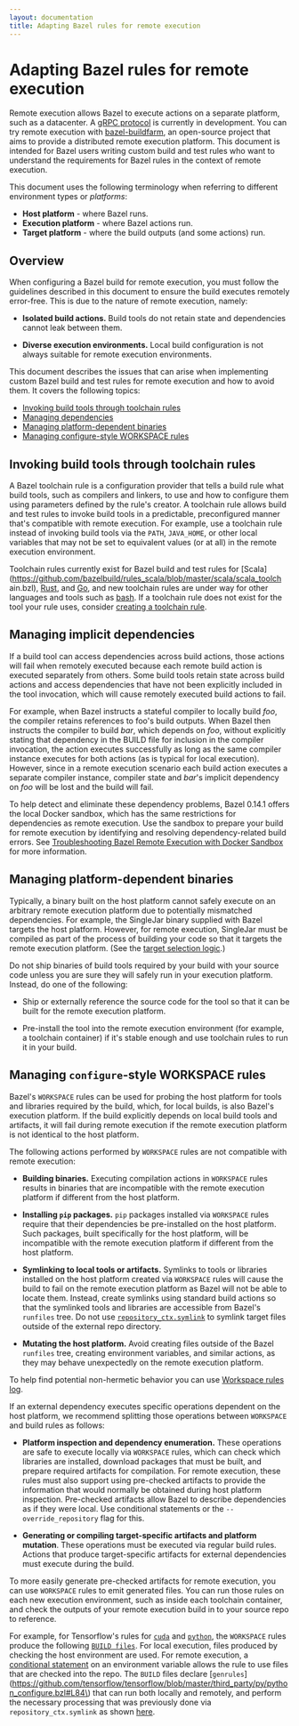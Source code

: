 ```yaml
---
layout: documentation
title: Adapting Bazel rules for remote execution
---
```


# Adapting Bazel rules for remote execution

Remote execution allows Bazel to execute actions on a separate platform, such as
a datacenter. A [gRPC protocol](https://github.com/bazelbuild/remote-apis/blob/master/build/bazel/remote/execution/v2/remote_execution.proto)
is currently in development. You can try remote execution with [bazel-buildfarm](https://github.com/bazelbuild/bazel-buildfarm),
an open-source project that aims to provide a distributed remote execution
platform. This document is intended for Bazel users writing custom build and
test rules who want to understand the requirements for Bazel rules in
the context of remote execution.

This document uses the following terminology when referring to different
environment types or *platforms*:

*   **Host platform** - where Bazel runs.
*   **Execution platform** - where Bazel actions run.
*   **Target platform** - where the build outputs (and some actions) run.

## Overview

When configuring a Bazel build for remote execution, you must follow the
guidelines described in this document to ensure the build executes remotely
error-free. This is due to the nature of remote execution, namely:

*   **Isolated build actions.** Build tools do not retain state and dependencies
    cannot leak between them.

*   **Diverse execution environments.** Local build configuration is not always
    suitable for remote execution environments.

This document describes the issues that can arise when implementing custom Bazel
build and test rules for remote execution and how to avoid them. It covers the
following topics:

*  [Invoking build tools through toolchain rules](#invoking-build-tools-through-toolchain-rules)
*  [Managing dependencies](#managing-dependencies)
*  [Managing platform-dependent binaries](#managing-platform-dependent-binaries)
*  [Managing configure-style WORKSPACE rules](#managing-configure-style-workspace-rules)

## Invoking build tools through toolchain rules

A Bazel toolchain rule is a configuration provider that tells a build rule what
build tools, such as compilers and linkers, to use and how to configure them
using parameters defined by the rule's creator. A toolchain rule allows build
and test rules to invoke build tools in a predictable, preconfigured manner
that's compatible with remote execution. For example, use a toolchain rule
instead of invoking build tools via the `PATH`, `JAVA_HOME`, or other local
variables that may not be set to equivalent values (or at all) in the remote
execution environment.

Toolchain rules currently exist for Bazel build and test rules for
[Scala](https://github.com/bazelbuild/rules_scala/blob/master/scala/scala_toolch
ain.bzl),
[Rust](https://github.com/bazelbuild/rules_rust/blob/master/rust/toolchain.bzl),
and [Go](https://github.com/bazelbuild/rules_go/blob/master/go/toolchains.rst),
and new toolchain rules are under way for other languages and tools such as
[bash](https://docs.google.com/document/d/e/2PACX-1vRCSB_n3vctL6bKiPkIa_RN_ybzoAccSe0ic8mxdFNZGNBJ3QGhcKjsL7YKf-ngVyjRZwCmhi_5KhcX/pub).
If a toolchain rule does not exist for the tool your rule uses, consider
[creating a toolchain rule](/toolchains.html#creating-a-toolchain-rule).

## Managing implicit dependencies

If a build tool can access dependencies across build actions, those actions will
fail when remotely executed because each remote build action is executed
separately from others. Some build tools retain state across build actions and
access dependencies that have not been explicitly included in the tool
invocation, which will cause remotely executed build actions to fail.

For example, when Bazel instructs a stateful compiler to locally build _foo_,
the compiler retains references to foo's build outputs. When Bazel then
instructs the compiler to build _bar_, which depends on _foo_, without
explicitly stating that dependency in the BUILD file for inclusion in the
compiler invocation, the action executes successfully as long as the same
compiler instance executes for both actions (as is typical for local execution).
However, since in a remote execution scenario each build action executes a
separate compiler instance, compiler state and _bar_'s implicit dependency on
_foo_ will be lost and the build will fail.

To help detect and eliminate these dependency problems, Bazel 0.14.1 offers the
local Docker sandbox, which has the same restrictions for dependencies as remote
execution. Use the sandbox to prepare your build for remote execution by
identifying and resolving dependency-related build errors. See [Troubleshooting Bazel Remote Execution with Docker Sandbox](/remote-execution-sandbox.html)
for more information.

## Managing platform-dependent binaries

Typically, a binary built on the host platform cannot safely execute on an
arbitrary remote execution platform due to potentially mismatched dependencies.
For example, the SingleJar binary supplied with Bazel targets the host platform.
However, for remote execution, SingleJar must be compiled as part of the process
of building your code so that it targets the remote execution platform. (See the
[target selection logic](https://github.com/bazelbuild/bazel/blob/130aeadfd660336572c3da397f1f107f0c89aa8d/tools/jdk/BUILD#L115).)

Do not ship binaries of build tools required by your build with your source code
unless you are sure they will safely run in your execution platform. Instead, do
one of the following:

*   Ship or externally reference the source code for the tool so that it can be
    built for the remote execution platform.

*   Pre-install the tool into the remote execution environment (for example, a
    toolchain container) if it's stable enough and use toolchain rules to run it
    in your build.

## Managing `configure`-style WORKSPACE rules

Bazel's `WORKSPACE` rules can be used for probing the host platform for tools
and libraries required by the build, which, for local builds, is also Bazel's
execution platform. If the build explicitly depends on local build tools and
artifacts, it will fail during remote execution if the remote execution platform
is not identical to the host platform.

The following actions performed by `WORKSPACE` rules are not compatible with
remote execution:

*   **Building binaries.** Executing compilation actions in `WORKSPACE` rules
    results in binaries that are incompatible with the remote execution platform
    if different from the host platform.

*   **Installing `pip` packages.** `pip` packages  installed via `WORKSPACE`
    rules require that their dependencies be pre-installed on the host platform.
    Such packages, built specifically for the host platform, will be
    incompatible with the remote execution platform if different from the host
    platform.

*   **Symlinking to local tools or artifacts.** Symlinks to tools or libraries
    installed on the host platform created via `WORKSPACE` rules will cause the
    build to fail on the remote execution platform as Bazel will not be able to
    locate them. Instead, create symlinks using standard build actions so that
    the symlinked tools and libraries are accessible from Bazel's `runfiles`
    tree. Do not use [`repository_ctx.symlink`](skylark/lib/repository_ctx.html#symlink)
    to symlink target files outside of the external repo directory.

*   **Mutating the host platform.** Avoid creating files outside of the Bazel
    `runfiles` tree, creating environment variables, and similar actions, as
     they may behave unexpectedly on the remote execution platform.

To help find potential non-hermetic behavior you can use [Workspace rules log](/workspace-log.md).

If an external dependency executes specific operations dependent on the host
platform, we recommend splitting those operations between `WORKSPACE` and build
rules as follows:

*   **Platform inspection and dependency enumeration.** These operations are
    safe to execute locally via `WORKSPACE` rules, which can check which
    libraries are installed, download packages that must be built, and prepare
    required artifacts for compilation. For remote execution, these rules must
    also support using pre-checked artifacts to provide the information that
    would normally be obtained during host platform inspection. Pre-checked
    artifacts allow Bazel to describe dependencies as if they were local. Use
    conditional statements or the `--override_repository` flag for this.

*   **Generating or compiling target-specific artifacts and platform mutation**.
    These operations must be executed via regular build rules. Actions that
    produce target-specific artifacts for external dependencies must execute
    during the build.

To more easily generate pre-checked artifacts for remote execution, you can use
`WORKSPACE` rules to emit generated files. You can run those rules on each new
execution environment, such as inside each toolchain container, and check the
outputs of your remote execution build in to your source repo to reference.

For example, for Tensorflow's rules for [`cuda`](https://github.com/tensorflow/tensorflow/blob/master/third_party/gpus/cuda_configure.bzl)
and [`python`](https://github.com/tensorflow/tensorflow/blob/master/third_party/py/python_configure.bzl),
the `WORKSPACE` rules produce the following [`BUILD files`](https://github.com/tensorflow/tensorflow/tree/master/third_party/toolchains/cpus/py).
For local execution, files produced by checking the host environment are used.
For remote execution, a [conditional statement](https://github.com/tensorflow/tensorflow/blob/master/third_party/py/python_configure.bzl#L304)
on an environment variable allows the rule to use files that are checked into
the repo. The `BUILD` files declare [`genrules`](https://github.com/tensorflow/tensorflow/blob/master/third_party/py/python_configure.bzl#L84\)
that can run both locally and remotely, and perform the necessary processing
that was previously done via `repository_ctx.symlink` as shown [here](https://github.com/tensorflow/tensorflow/blob/d1ba01f81d8fa1d0171ba9ce871599063d5c7eb9/third_party/gpus/cuda_configure.bzl#L730).
